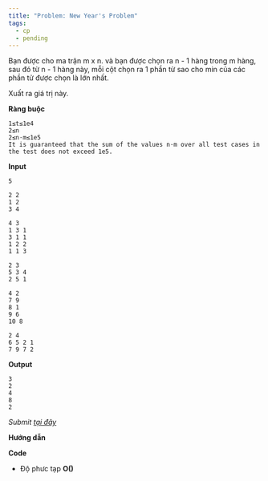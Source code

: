 ```yaml
---
title: "Problem: New Year's Problem"
tags:
  - cp
  - pending
---
```

Bạn được cho ma trận m x n. và bạn được chọn ra n - 1 hàng trong m hàng, sau đó từ n - 1 hàng này, mỗi cột chọn ra 1 phần từ sao cho min của các phần tử được chọn là lớn nhất.

Xuất ra giá trị này.

**Ràng buộc**

```
1≤t≤1e4
2≤n
2≤n⋅m≤1e5
It is guaranteed that the sum of the values n⋅m over all test cases in the test does not exceed 1e5.
```

**Input**

```
5

2 2
1 2
3 4

4 3
1 3 1
3 1 1
1 2 2
1 1 3

2 3
5 3 4
2 5 1

4 2
7 9
8 1
9 6
10 8

2 4
6 5 2 1
7 9 7 2
```

**Output**

```
3
2
4
8
2
```

<!--more-->

*Submit [tại đây](https://codeforces.com/contest/1619/problem/D)*

**Hướng dẫn**


**Code**

- Độ phưc tạp **O()**

```cpp

```
